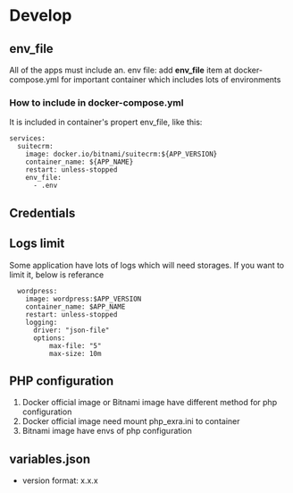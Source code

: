 # Develop

## env_file

All of the apps must include an. env file: add **env_file** item at docker-compose.yml for important container which includes lots of environments

### How to include in docker-compose.yml

It is included in container's propert env_file, like this:
  ```
  services:
    suitecrm:
      image: docker.io/bitnami/suitecrm:${APP_VERSION}
      container_name: ${APP_NAME}
      restart: unless-stopped
      env_file:
        - .env
  ```

## Credentials

## Logs limit

Some application have lots of logs which will need storages. If you want to limit it, below is referance

```
  wordpress:
    image: wordpress:$APP_VERSION
    container_name: $APP_NAME
    restart: unless-stopped
    logging:
      driver: "json-file"
      options:
          max-file: "5"
          max-size: 10m
```

## PHP configuration

1. Docker official image or Bitnami image have different method for php configuration
2. Docker official image need mount php_exra.ini to container
3. Bitnami image have envs of php configuration

## variables.json

* version format: x.x.x
